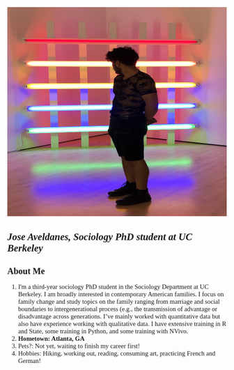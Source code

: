 <img src="IMG_2851.jpg" width="600" height="480">
<h1 style="font-family: Garamond, Baskerville; font-size:17pt; font-style:italic"> <b> Jose Aveldanes, Sociology PhD student at UC Berkeley </b> </h1>

<h2 style="font-family: Garamond, Baskerville; font-size:15pt; font-style:normal"> About Me </h2>

 <ol style="font-family: Garamond, Baskerville; font-size:11pt; font-style:normal" >  
 <li> I'm a third-year sociology PhD student in the Sociology Department at UC Berkeley. I am broadly interested in contemporary American families. I focus on family change and study topics on the family ranging from marriage and social boundaries to intergenerational process (e.g., the transmission of advantage or disadvantage across generations. I’ve mainly worked with quantitative data but also have experience working with qualitative data. I have extensive training in R and State, some training in Python, and some training with NVivo. </li>

<li> 
<b> Hometown: Atlanta, GA </b>
</li> 
 
 <li> 
 Pets?: Not yet, waiting to finish my career first! 
 </li> 

 
 <li> 
Hobbies: Hiking, working out, reading, consuming art, practicing French and German! 

 </li> 
</ol> 

